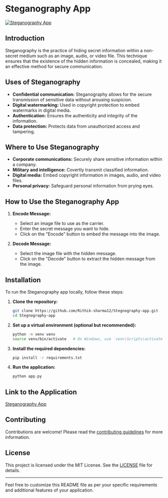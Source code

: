 # Steganography App

[![Steganography App](https://i1.wp.com/blogger.googleusercontent.com/img/b/R29vZ2xl/AVvXsEhdjSzDRQmdJDWrwSXGW23pTfjt7KDf2VFnG9_zEToukuXyKJQFoMp7iPdsZXa734fvzMFuC2GGP9QEuvLb94S1P3twUuAoqXkcUwQxXQyQVaMc8oI5QyAypqSFlrLEIsCjWNCaYjChGBQ68xi-36U8U-rCc3PlqF6TaXsPjtdYRYbCeQWktmOPXn91zCrZ/s16000/Hackers%20Use%20Steganography%20Methods%20to%20Hide%20Malware%20in%20PNG%20File.webp?w=1600&resize=1600,900&ssl=1)](rithiksharma.pythonanywhere.com)

## Introduction

Steganography is the practice of hiding secret information within a non-secret medium such as an image, audio, or video file. This technique ensures that the existence of the hidden information is concealed, making it an effective method for secure communication.

## Uses of Steganography

- **Confidential communication:** Steganography allows for the secure transmission of sensitive data without arousing suspicion.
- **Digital watermarking:** Used in copyright protection to embed watermarks in digital media.
- **Authentication:** Ensures the authenticity and integrity of the information.
- **Data protection:** Protects data from unauthorized access and tampering.

## Where to Use Steganography

- **Corporate communications:** Securely share sensitive information within a company.
- **Military and intelligence:** Covertly transmit classified information.
- **Digital media:** Embed copyright information in images, audio, and video files.
- **Personal privacy:** Safeguard personal information from prying eyes.

## How to Use the Steganography App

1. **Encode Message:**
   - Select an image file to use as the carrier.
   - Enter the secret message you want to hide.
   - Click on the "Encode" button to embed the message into the image.

2. **Decode Message:**
   - Select the image file with the hidden message.
   - Click on the "Decode" button to extract the hidden message from the image.

## Installation

To run the Steganography app locally, follow these steps:

1. **Clone the repository:**
   ```bash
   git clone https://github.com/Rithik-sharma12/Stegnography-app.git
   cd Stegnography-app
   ```

2. **Set up a virtual environment (optional but recommended):**
   ```bash
   python -m venv venv
   source venv/bin/activate   # On Windows, use `venv\Scripts\activate`
   ```

3. **Install the required dependencies:**
   ```bash
   pip install -r requirements.txt
   ```

4. **Run the application:**
   ```bash
   python app.py
   ```

## Link to the Application

[Steganography App](https://rithiksharma.pythonanywhere.com)

## Contributing

Contributions are welcome! Please read the [contributing guidelines](CONTRIBUTING.md) for more information.

## License

This project is licensed under the MIT License. See the [LICENSE](LICENSE) file for details.

---

Feel free to customize this README file as per your specific requirements and additional features of your application.
